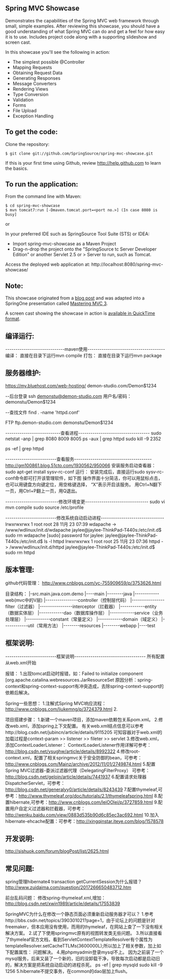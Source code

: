 Spring MVC Showcase
-------------------
Demonstrates the capabilities of the Spring MVC web framework through small, simple examples.
After reviewing this showcase, you should have a good understanding of what Spring MVC can do and get a feel for how easy it is to use.
Includes project code along with a supporting slideshow and screen cast.

In this showcase you'll see the following in action:

* The simplest possible @Controller
* Mapping Requests
* Obtaining Request Data
* Generating Responses
* Message Converters
* Rendering Views
* Type Conversion
* Validation
* Forms
* File Upload
* Exception Handling

To get the code:
-------------------
Clone the repository:

    $ git clone git://github.com/SpringSource/spring-mvc-showcase.git

If this is your first time using Github, review http://help.github.com to learn the basics.

To run the application:
-------------------	
From the command line with Maven:

    $ cd spring-mvc-showcase
    $ mvn tomcat7:run [-Dmaven.tomcat.port=<port no.>] (In case 8080 is busy] 

or

In your preferred IDE such as SpringSource Tool Suite (STS) or IDEA:

* Import spring-mvc-showcase as a Maven Project
* Drag-n-drop the project onto the "SpringSource tc Server Developer Edition" or another Servlet 2.5 or > Server to run, such as Tomcat.

Access the deployed web application at: http://localhost:8080/spring-mvc-showcase/

Note:
-------------------

This showcase originated from a [blog post](http://blog.springsource.com/2010/07/22/spring-mvc-3-showcase/) and was adapted into a SpringOne presentation called [Mastering MVC 3](http://www.infoq.com/presentations/Mastering-Spring-MVC-3).

A screen cast showing the showcase in action is [available in QuickTime format](http://s3.springsource.org/MVC/mvc-showcase-screencast.mov).

编译运行:
-------------------
-----------------------------maven使用--------------------------------------
编译：
直接在目录下运行mvn compile
打包：
直接在目录下运行mvn package


服务器维护:
-------------------
https://my.bluehost.com/web-hosting/
demon-studio.com/Demon$1234

--后台登录
ssh demonstu@demon-studio.com
用户名/密码：demonstu/Demon$1234

--查找文件 
find . -name 'httpd.conf'

FTP
ftp.demon-studio.com
demonstu/Demon$1234

---------------------------查看进程-----------------------------------
sudo netstat -anp | grep 8080 8009 8005
ps -aux | grep httpd
sudo kill -9 2352

ps -ef | grep httpd

-------------------------查看服务--------------------------------------
http://gm100861.blog.51cto.com/1930562/950066
安装服务启动查看器：sudo apt-get install sysv-rc-conf
运行：
安装完成后，直接运行sudo sysv-rc-conf命令即可打开该管理软件，如下图
操作界面十分简洁，你可以用鼠标点击，也可以用键盘方向键定位，用空格键选择， “X”表示开启该服务。 用Ctrl+N翻下一页，用Ctrl+P翻上一页，用Q退出。 

--------------------------修改环境变更-------------------------------
sudo vi mvn compile
sudo source /etc/profile

-------------------------修改系统自动启动进程-------------------------------
lrwxrwxrwx 1 root root 28 11月 23 07:39 wdapache -> /www/wdlinux/init.d/wdapache
jaylee@jaylee-ThinkPad-T440s:/etc/init.d$ sudo rm wdapache
[sudo] password for jaylee:
jaylee@jaylee-ThinkPad-T440s:/etc/init.d$ ls -l httpd
lrwxrwxrwx 1 root root 25 11月 23 07:36 httpd -> /www/wdlinux/init.d/httpd
jaylee@jaylee-ThinkPad-T440s:/etc/init.d$ sudo rm httpd


版本管理:
-------------------
github代码管理：
http://www.cnblogs.com/yc-755909659/p/3753626.html

目录结构：
|-src.main.java.com.demo
|----main
|--------java
|------------web(mvc中的V层)
|----------------controller（控制层代码）
|----------------filter（过滤器）
|----------------interceptor（拦截器）
|------------entity（数据实体层）
|------------dao（数据库操作层）
|------------service（业务处理层）
|------------constant（常量定义）
|------------domain（域定义）
|------------util（常用方法）
|--------resources
|--------webapp
|----test


框架说明:
-------------------
-------------------------框架说明-----------------------------------
所有配置从web.xml开始

报错：
1.出现tomcat启动时报错，如：Failed to initialize component [org.apache.catalina.webresources.JarResourceSet
原因分析：spring-context和spring-context-support有冲突造成，去除spring-context-support的依赖后解决。

Spring一些思想：
1.注解式Spring MVC响应流程：http://www.cnblogs.com/liukemng/p/3724379.html
2.

项目搭建步骤：
1.新建一个maven项目，添加maven依赖包关系pom.xml。
2.修改web.xml，添加spring上下文配置。
有关web.xml结点信息可以参考http://blog.csdn.net/jubincn/article/details/9115205
可知容器对于web.xml的加载过程是context-param >> listener  >> fileter  >> servlet
3.修改web.xml，添加ContextLoaderListener：
ContextLoaderListener作用详解可参考：http://blog.csdn.net/ysughw/article/details/8992322
4.修改root-context.xml，配置了相关springmvc关于安全防御的bean，可参考：http://www.cnblogs.com/Mainz/archive/2012/11/01/2749874.html
5.配置Spring MVC过滤器-委派过滤器代理（DelegatingFilterProxy）
可参考：http://blog.csdn.net/geloin/article/details/7441937
6.配置请求处理器DispatcherServlet，可参考：http://blog.csdn.net/generalyy0/article/details/8243439
7.配置thymeleaf,可参考：http://www.thymeleaf.org/doc/tutorials/2.1/thymeleafspring.html
8.配置hibernate,可参考：http://www.cnblogs.com/leiOOlei/p/3727859.html
9.配置用户自定义过滤器和拦截器，可参考：http://wenku.baidu.com/view/0883d535b90d6c85ec3ac692.html
10.加入hibernate-ehcache配置：可参考：http://xingqinstar.iteye.com/blog/1578578


开发说明:
-------------------
http://sishuok.com/forum/blogPost/list/2625.html


常见问题:
-------------------
spring管理hibernate4 transaction getCurrentSession为什么报错？
http://www.zuidaima.com/question/2017266650483712.htm

前台乱码问题：
修改spring-thymeleaf.xml,增加：<property name="characterEncoding" value="UTF-8"/>  
http://blog.csdn.net/xwin1989/article/details/17553839

SpringMVC为什么在修改一个静态页面必须重新启动服务器才可以？ 
1.参考http://bbs.csdn.net/topics/390301021?page=1，由于论坛上的问题是针对freemaker，但本应用没有使用，而用的thymeleaf，在网站上查了一下没有相关解决方案。
2.试了下使用springmvc原有的视图转发类无些问题。
3.所以直接看了thymeleaf官方文档，看到ServletContextTemplateResolver有个属性为templateResolver.setCacheTTLMs(3600000L);所以加上了相关参数，加上如下配置属性：
 <property name="cacheTTLMs" value="10"/>  问题解决。
4.用phpmyadmin登录mysql不上。
因为之前装了一个mysql服务，后来又装了一个新的，旧的没卸载干净，导致每次启动都是启动旧的，解决方案是把系统自动启动的进程杀死。
ps -ef | grep mysqld
sudo kill -9 1256
5.hibernate不提交事务，在common的dao层加上flush。


